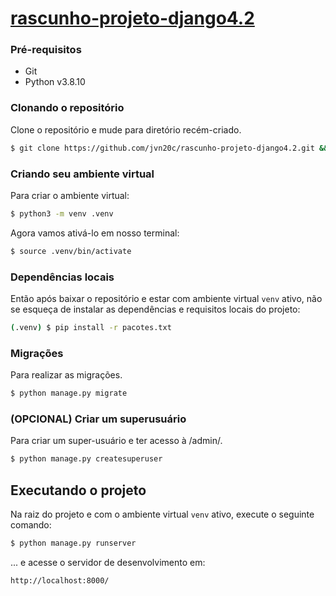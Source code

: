 # [rascunho-projeto-django4.2](/)

### Pré-requisitos

- Git
- Python v3.8.10

### Clonando o repositório

Clone o repositório e mude para diretório recém-criado.

```bash
$ git clone https://github.com/jvn20c/rascunho-projeto-django4.2.git && cd rascunho-projeto-django4.2/
```

### Criando seu ambiente virtual

Para criar o ambiente virtual:

```bash
$ python3 -m venv .venv
```

Agora vamos ativá-lo em nosso terminal:

```bash
$ source .venv/bin/activate
```

### Dependências locais

Então após baixar o repositório e estar com ambiente virtual `venv` ativo, não se esqueça de instalar as dependências e requisitos locais do projeto:

```bash
(.venv) $ pip install -r pacotes.txt
```

### Migrações

Para realizar as migrações.

```bash
$ python manage.py migrate
```

### (OPCIONAL) Criar um superusuário

Para criar um super-usuário e ter acesso à /admin/.

```bash
$ python manage.py createsuperuser
```

## Executando o projeto
Na raiz do projeto e com o ambiente virtual `venv` ativo, execute o seguinte comando:
```bash
$ python manage.py runserver
```
... e acesse o servidor de desenvolvimento em:
```bash
http://localhost:8000/
```
